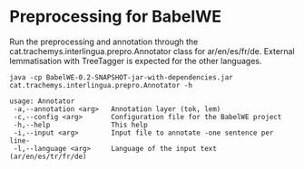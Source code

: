 # Preprocessing for BabelWE

Run the preprocessing and annotation through the cat.trachemys.interlingua.prepro.Annotator class for 
ar/en/es/fr/de. External lemmatisation with TreeTagger is expected for the other languages.


```
java -cp BabelWE-0.2-SNAPSHOT-jar-with-dependencies.jar cat.trachemys.interlingua.prepro.Annotator -h

usage: Annotator
 -a,--annotation <arg>   Annotation layer (tok, lem)
 -c,--config <arg>       Configuration file for the BabelWE project
 -h,--help               This help
 -i,--input <arg>        Input file to annotate -one sentence per line-
 -l,--language <arg>     Language of the input text (ar/en/es/tr/fr/de)

```
